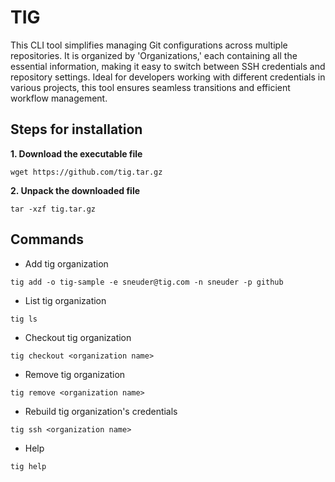 # TIG

This CLI tool simplifies managing Git configurations across multiple repositories. It is organized by 'Organizations,' each containing all the essential information, making it easy to switch between SSH credentials and repository settings. Ideal for developers working with different credentials in various projects, this tool ensures seamless transitions and efficient workflow management.

## Steps for installation

**1. Download the executable file**
```
wget https://github.com/tig.tar.gz
```


**2. Unpack the downloaded file**
```
tar -xzf tig.tar.gz
```

## Commands

- Add tig organization
```
tig add -o tig-sample -e sneuder@tig.com -n sneuder -p github
```

- List tig organization
```
tig ls
```

- Checkout tig organization
```
tig checkout <organization name>
```

- Remove tig organization
```
tig remove <organization name>
```

- Rebuild tig organization's credentials
```
tig ssh <organization name>
```

- Help
```
tig help
```